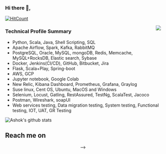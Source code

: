 ### Hi there 👋,
[![HitCount](http://hits.dwyl.com/ashokballolli/ashokballolli.svg)](http://hits.dwyl.com/ashokballolli/ashokballolli)

<img align="right" src="https://camo.githubusercontent.com/992babdffd8c74a1502de375fbdf7e4d54773242/68747470733a2f2f6d656469612e67697068792e636f6d2f6d656469612f53576f536b4e36447854737a71494b4571762f67697068792e676966" />

### Technical Profile Summary
- Python, Scala, Java, Shell Scripting, SQL
- Apache Airflow, Spark, Kafka, RabbitMQ
- PostgreSQL, Oracle, MySQL, mongoDB, Redis, Memcache, MySQL+RocksDB, Elastic search, Sybase
- Docker, Jenkins(CI/CD), GitHub, Bitbucket, Jira
- Flask, Scala+Play, Spring-boot
- AWS, GCP
- Jupyter notebook, Google Colab
- New Relic, Kibana Dashboard, Prometheus, Grafana, Graylog
- Suse linux, Cent OS, Ubuntu, MacOS and Windows
- Selenium, Locust, Gatling, RestAssured, TestNg, ScalaTest, Jacoco
- Postman, Wireshark, soapUI
- Web services testing, Data migration testing, System testing, Functional testing, IOT, UAT, GR Testing 

![Ashok's github stats](https://github-readme-stats.vercel.app/api?username=ashokballolli&bg_color=30,e96443,904e95&title_color=fff&text_color=fff)

##  Reach me on                                            
<p align='center'>
<!-- <a href="https://www.linkedin.com/in/ashokballolli/"><img height="30" src="https://github.com/WaylonWalker/WaylonWalker/blob/main/icon/linkedin.png?raw=true"></a> -->
<!-- <a href="https://twitter.com/@ashok_ballolli"><img height="30" src="https://github.com/WaylonWalker/WaylonWalker/blob/main/icon/twitter.png?raw=true"></a>&nbsp;&nbsp; --> -->
<!-- </p> -->
